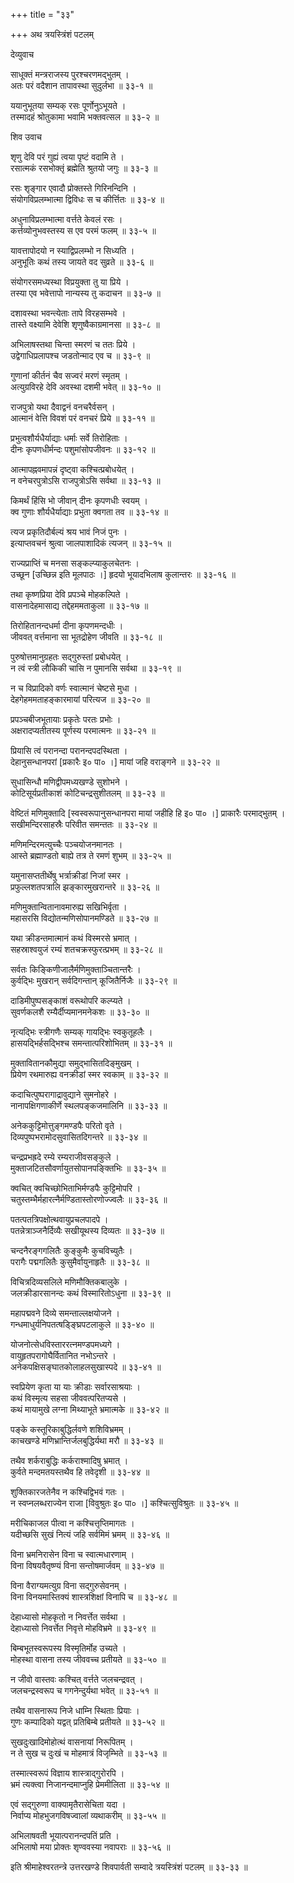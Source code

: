 +++
title = "३३"

+++
अथ त्रयस्त्रिंशं पटलम्   
  
  
देव्युवाच   
  
  
साधूक्तं मन्त्रराजस्य पुरश्चरणमद्भुतम् ।  
अतः परं वदैशान तापावस्था सुदुर्लभा ॥ ३३-१ ॥  
  
ययानुभूतया सम्यक् रसः पूर्णोनुऽभूयते ।  
तस्मादहं श्रोतुकामा भवामि भक्तवत्सल ॥ ३३-२ ॥  
  
  
शिव उवाच   
  
  
शृणु देवि परं गुह्यं त्वया पृष्टं वदामि ते ।  
रसात्मकं रसभोक्तृं ब्रह्मेति श्रुतयो जगुः ॥ ३३-३ ॥  
  
रसः शृङ्गार एवादौ प्रोक्तस्ते गिरिनन्दिनि ।  
संयोगविप्रलम्भात्मा द्विविधः स च कीर्त्तितः ॥ ३३-४ ॥  
  
अधुनाविप्रलम्भात्मा वर्त्तते केवलं रसः ।  
कर्त्तव्योनुभवस्तस्य स एव परमं फलम् ॥ ३३-५ ॥  
  
यावत्तापोदयो न स्याद्विप्रलम्भो न सिध्यति ।  
अनुभूतिः कथं तस्य जायते वद सुव्रते ॥ ३३-६ ॥  
  
संयोगरसमध्यस्था विप्रयुक्ता तु या प्रिये ।  
तस्या एव भवेत्तापो नान्यस्य तु कदाचन ॥ ३३-७ ॥  
  
दशावस्था भवन्त्येताः तापे विरहसम्भवे ।  
तास्ते वक्ष्यामि देवेशि शृणुष्वैकाग्रमानसा ॥ ३३-८ ॥  
  
अभिलाषस्तथा चिन्ता स्मरणं च ततः प्रिये ।  
उद्वेगाधिप्रलापश्च जडतोन्माद एव च ॥ ३३-९ ॥  
  
गुणानां कीर्तनं चैव सज्वरं मरणं स्मृतम् ।  
अत्युग्रविरहे देवि अवस्था दशमी भवेत् ॥ ३३-१० ॥  
  
राजपुत्रो यथा दैवाद्वनं वनचरैर्वसन् ।  
आत्मानं वेत्ति विवशं परं वनचरं प्रिये ॥ ३३-११ ॥  
  
प्रभुत्वशौर्यधैर्याद्याः धर्माः सर्वे तिरोहिताः ।  
दीनः कृपणधीर्मन्दः पशुमांसोपजीवनः ॥ ३३-१२ ॥  
  
आत्मापह्नवमापन्नं दृष्ट्वा कश्चित्प्रबोधयेत् ।  
न वनेचरपुत्रोऽसि राजपुत्रोऽसि सर्वथा ॥ ३३-१३ ॥  
  
किमर्थं हिंसि भो जीवान् दीनः कृपणधीः स्वयम् ।  
क्व गुणाः शौर्यधैर्याद्याः प्रभुता क्वगता तव ॥ ३३-१४ ॥  
  
त्यज प्रकृतिदौर्बल्यं श्रय भावं निजं पुनः ।  
इत्याप्तवचनं श्रुत्वा जालपाशादिकं त्यजन् ॥ ३३-१५ ॥  
  
राज्यप्राप्तिं च मनसा सङ्कल्प्याकुलचेतनः ।  
उच्छून [उच्छिन्न इति मूलपाठः ।] हृदयो भूयादभिलाष कुलान्तरः ॥ ३३-१६ ॥  
  
तथा कृष्णप्रिया देवि प्रपञ्चे मोहकल्पिते ।  
वासनादेहमासाद्य तद्देहममताकुला ॥ ३३-१७ ॥  
  
तिरोहितानन्दधर्मा दीना कृपणमन्दधीः ।  
जीववत् वर्त्तमाना सा भूतद्रोहेण जीवति ॥ ३३-१८ ॥  
  
पुरुषोत्तमानुग्रहतः सद्गुरुस्तां प्रबोधयेत् ।  
न त्वं स्त्री लौकिकी चासि न पुमानसि सर्वथा ॥ ३३-१९ ॥  
  
न च विप्रादिको वर्णः स्वात्मानं चेष्टसे मुधा ।  
देहगेहममताहङ्कारमायां परित्यज ॥ ३३-२० ॥  
  
प्रपञ्चबीजभूतायाः प्रकृतेः परतः प्रभोः ।  
अक्षरादप्यतीतस्य पूर्णस्य परमात्मनः ॥ ३३-२१ ॥  
  
प्रियासि त्वं परानन्दा परानन्दपदस्थिता ।  
देहानुसन्धानपरां [प्रकारैः इ० पा० ।] मायां जहि वराङ्गने ॥ ३३-२२ ॥  
  
सुधासिन्धौ मणिद्वीपमध्यखण्डे सुशोभने ।  
कोटिसूर्यप्रतीकाशं कोटिचन्द्रसुशीतलम् ॥ ३३-२३ ॥  
  
वेष्टितं मणिमुक्तादि [स्वस्वरूपानुसन्धानपरा मायां जहीहि हि इ० पा० ।] प्राकारैः परमाद्भुतम् ।  
सखीमन्दिरसाहस्रैः परिवीत समन्ततः ॥ ३३-२४ ॥  
  
मणिमन्दिरमत्युच्चैः पञ्चयोजनमानतः ।  
आस्ते ब्रह्माण्डतो बाह्ये तत्र ते रमणं शुभम् ॥ ३३-२५ ॥  
  
यमुनासप्ततीर्थेषु भर्त्राक्रीडां निजां स्मर ।  
प्रफुल्लशतपत्रालि झङ्कारमुखरान्तरे ॥ ३३-२६ ॥  
  
मणिमुक्तान्वितानावमारुह्य सखिभिर्वृता ।  
महासरसि विद्योतन्मणिसोपानमण्डिते ॥ ३३-२७ ॥  
  
यथा क्रीडन्तमात्मानं कथं विस्मरसे भ्रमात् ।  
सहस्राश्वयुजं रम्यं शतचक्रस्फुरत्प्रभम् ॥ ३३-२८ ॥  
  
सर्वतः किङ्किणीजालैर्मणिमुक्ताञ्चितान्तरैः ।  
कुर्वद्भिः मुखरान् सर्वदिगन्तान् कूजितैर्निजैः ॥ ३३-२९ ॥  
  
दाडिमीपुष्पसङ्काशं वरूथोपरि कल्प्यते ।  
सुवर्णकलशै रम्यैर्दीप्यमानमनेकशः ॥ ३३-३० ॥  
  
नृत्यद्भिः स्त्रीगणैः सम्यक् गायद्भिः स्वकुतूहलैः ।  
हासयद्भिर्हसद्भिश्च समन्तात्परिशोभितम् ॥ ३३-३१ ॥  
  
मुक्तावितानकौमुद्या समुद्भासितदिङ्मुखम् ।  
प्रियेण रथमारुह्य वनक्रीडां स्मर स्वकाम् ॥ ३३-३२ ॥  
  
कदाचित्पुष्परागाद्रावुद्याने सुमनोहरे ।  
नानापक्षिगणाकीर्णे स्थलपङ्कजमालिनि ॥ ३३-३३ ॥  
  
अनेककुट्टिमोत्तुङ्गमण्डपैः परितो वृते ।  
दिव्यपुष्पभरामोदसुवासितदिगन्तरे ॥ ३३-३४ ॥  
  
चन्द्रप्रभह्रदे रम्ये रम्यराजीवसङ्कुले ।  
मुक्ताजटितसौवर्णायुतसोपानपङ्क्तिभिः ॥ ३३-३५ ॥  
  
क्वचित् क्वचिच्छोभिताभिर्मण्डपैः कुट्टिमोपरि ।  
चतुस्तम्भैर्महारत्नैर्मण्डितास्तोरणोज्ज्वलैः ॥ ३३-३६ ॥  
  
पतत्पतत्रिपक्षोत्थवायुप्रचलपादपे ।  
पतन्नेत्राञ्जनैर्दिव्यैः सखीयूथस्य दिव्यतः ॥ ३३-३७ ॥  
  
चन्दनैरङ्गगलितैः कुङ्कुमैः कुचविच्युतैः ।  
परागैः पद्मगलितैः कुसुमैर्वायुनाहृतैः ॥ ३३-३८ ॥  
  
विचित्रदिव्यसलिले मणिमौक्तिकबालुके ।   
जलक्रीडारसानन्दः कथं विस्मारितोऽधुना ॥ ३३-३९ ॥  
  
महापद्मवने दिव्ये समन्ताल्लक्षयोजने ।  
गन्धमाधुर्यनिपतत्षड्ङ्घ्रिपटलाकुले ॥ ३३-४० ॥  
  
योजनोत्सेधविस्ताररत्नमण्डपमध्यगे ।  
वायुहृतपरागोघैर्वितानित नभोऽन्तरे ।  
अनेकपक्षिसङ्घातकोलाहलसुखास्पदे ॥ ३३-४१ ॥  
  
स्वप्रियेण कृता या याः क्रीडाः सर्वारसाश्रयाः ।  
कथं विस्मृत्य सहसा जीववत्परितप्यसे ।  
कथं मायामुखे लग्ना मिथ्याभूते भ्रमात्मके ॥ ३३-४२ ॥  
  
पङ्के कस्तूरिकाबुद्धिर्लवणे शशिविभ्रमम् ।  
काचखण्डे मणिभ्रान्तिर्जलबुद्धिर्यथा मरौ ॥ ३३-४३ ॥  
  
तथैव शर्कराबुद्धिः कर्कराश्मादिषु भ्रमात् ।  
कुर्वते मन्दमतयस्तथैव हि तवेदृशी ॥ ३३-४४ ॥  
  
शुक्तिकारजतेनैव न कश्चिद्विभवं गतः ।  
न स्वप्नलब्धराज्येन राजा [विवुश्रुतः इ० पा० ।] कश्चित्सुविश्रुतः ॥ ३३-४५ ॥  
  
मरीचिकाजल पीत्वा न कश्चित्तृप्तिमागतः ।  
यदीच्छसि सुखं नित्यं जहि सर्वमिमं भ्रमम् ॥ ३३-४६ ॥  
  
विना भ्रमनिरासेन विना च स्वात्मधारणाम् ।  
विना विषयवैतृष्ण्यं विना सन्तोषमार्जवम् ॥ ३३-४७ ॥  
  
विना वैराग्यमत्युग्र विना सद्गुरुसेवनम् ।  
विना विनयमास्तिक्यं शास्त्रशिक्षां विनापि च ॥ ३३-४८ ॥  
  
देहाध्यासो मोहकृतो न निवर्त्तेत सर्वथा ।  
देहाध्यासो निवर्त्तेत निवृत्ते मोहविभ्रमे ॥ ३३-४९ ॥  
  
बिम्बभूतस्वरूपस्य विस्मृतिर्मोह उच्यते ।  
मोहस्था वासना तस्य जीववच्च प्रतीयते ॥ ३३-५० ॥  
  
न जीवो वास्तवः कश्चित् वर्त्तते जलचन्द्रवत् ।  
जलचन्द्रस्वरूप च गगनेन्दुर्यथा भवेत् ॥ ३३-५१ ॥  
  
तथैव वासनारूप निजे धाम्नि स्थिताः प्रियाः ।  
गुणः कम्पादिको यद्वत् प्रतिबिम्बे प्रतीयते ॥ ३३-५२ ॥  
  
सुखदुःखादिमोहोत्थं वासनायां निरूपितम् ।  
न ते सुख च दुःखं च मोहमात्रं विजृम्भिते ॥ ३३-५३ ॥  
  
तस्मात्स्वरूपं विज्ञाय शास्त्राद्गुरोरपि ।  
भ्रमं त्यक्त्वा निजानन्दमाप्नुहि प्रेममीलिता ॥ ३३-५४ ॥  
  
एवं सद्गुरुणा वाक्यामृतैरासेचिता यदा ।  
निर्वाप्य मोहभुजगविषज्वालां व्यथाकरीम् ॥ ३३-५५ ॥  
  
अभिलाषवती भूयात्परानन्दपतिं प्रति ।  
अभिलाषो मया प्रोक्तः शृण्ववस्या नवापराः ॥ ३३-५६ ॥  
  
  
इति श्रीमाहेश्वरतन्त्रे उत्तरखण्डे शिवपार्वती सम्वादे त्रयस्त्रिंशं पटलम् ॥ ३३-३३ ॥  
  
  
  
  